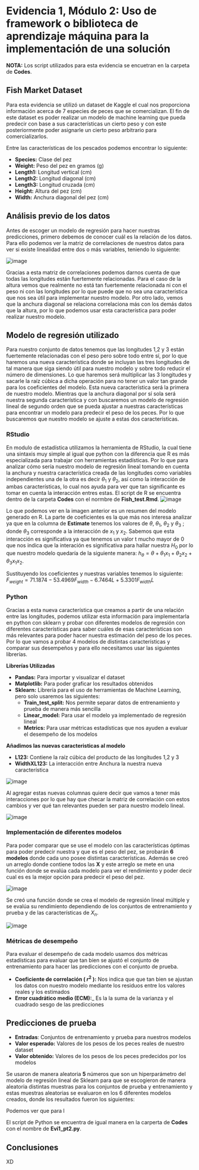 # Evidencia 1, Módulo 2: Uso de framework o biblioteca de aprendizaje máquina para la implementación de una solución

__NOTA:__ Los script utilizados para esta evidencia se encuetran en la carpeta de __Codes__.

## Fish Market Dataset
Para esta evidencia se utilizó un dataset de Kaggle el cual nos proporciona información acerca de 7 especies de peces que se comercializan. El fin de este dataset es poder realizar un modelo de machine learning que pueda predecir con base a sus características un cierto peso y con este posteriormente poder asignarle un cierto peso arbitrario para comercializarlos.

Entre las características de los pescados podemos encontrar lo siguiente:
* __Species:__ Clase del pez
* __Weight:__ Peso del pez en gramos (g)
* __Length1:__ Longitud vertical (cm)
* __Length2:__ Longitud diagonal (cm)
* __Length3:__ Longitud cruzada (cm)
* __Height:__ Altura del pez (cm)
* __Width:__ Anchura diagonal del pez (cm)

## Análisis previo de los datos
Antes de escoger un modelo de regresión para hacer nuestras predicciones, primero debemos de conocer cuál es la relación de los datos. Para ello podemos ver la matriz de correlaciones de nuestros datos para ver si existe linealidad entre dos o más variables, teniendo lo siguiente:

![image](https://user-images.githubusercontent.com/101605777/188798206-84b3f85b-fcba-480b-b4c3-cf1dfa1d974b.png)

Gracias a esta matriz de correlaciones podemos darnos cuenta de que todas las longitudes están fuertemente relacionadas. Para el caso de la altura vemos que realmente no está tan fuertemente relacionada ni con el peso ni con las longitudes por lo que puede que no sea una característica que nos sea útil para implementar nuestro modelo. Por otro lado, vemos que la anchura diagonal se relaciona correlaciona más con los demás datos que la altura, por lo que podemos usar esta característica para poder realizar nuestro modelo.

## Modelo de regresión utilizado
Para nuestro conjunto de datos tenemos que las longitudes 1,2 y 3 están fuertemente relacionadas con el peso pero sobre todo entre sí, por lo que haremos una nueva característica donde se incluyan las tres longitudes de tal manera que siga siendo útil para nuestro modelo y sobre todo reducir el número de dimensiones. Lo que haremos será multiplicar las 3 longitudes y sacarle la raíz cúbica a dicha operación para no tener un valor tan grande para los coeficientes del modelo. Esta nueva característica será la primera de nuestro modelo. Mientras que la anchura diagonal por sí sola será nuestra segunda característica y con buscaremos un modelo de regresión lineal de segundo orden que se pueda ajustar a nuestras características para encontrar un modelo para predecir el peso de los peces. Por lo que buscaremos que nuestro modelo se ajuste a estas dos características.

### RStudio
En modulo de estadística utilizamos la herramienta de RStudio, la cual tiene una sintaxis muy simple al igual que python con la diferencia que R es más especializada para trabajar con herramientas estadísticas. Por lo que para analizar cómo sería nuestro modelo de regresión lineal tomando en cuenta la anchura y nuestra característica creada de las longitudes como variables independientes una de la otra es decir $\theta_1$ y $\theta_2$, así como la interacción de ambas características, lo cual nos ayuda para ver que tan significante es tomar en cuenta la interacción entres estas. El script de R se encuentra dentro de la carpeta __Codes__ con el normbre de **Fish_test.Rmd**.
![image](https://user-images.githubusercontent.com/101605777/189255881-66731729-5bba-47f3-a34d-662dcadb069e.png)

Lo que podemos ver en la imagen anterior es un resumen del modelo generado en R. La parte de coeficientes es la que más nos interesa analizar ya que en la columna de __Estimate__ tenemos los valores de $\theta$, $\theta_1$, $\theta_2$ y $\theta_3$ ; donde $\theta_3$ corresponde a la interacción de $x_1$ y $x_2$. Sabemos que esta interacción es significativa ya que tenemos un valor t mucho mayor de 0 que nos indica que la interación es significativa para hallar nuestra $H_0$ por lo que nuestro modelo quedaría de la siguiente manera: $h_\theta=\theta+\theta_1x_1+\theta_2x_2+\theta_3x_1x_2$.

Sustituyendo los coeficientes y nuestras variables tenemos lo siguiente: $F_{weight}=71.1874-53.4969F_{width}-6.7464L+5.3301F_{width}L$

### Python
Gracias a esta nueva característica que creamos a partir de una relación entre las longitudes, podemos utilizar esta información para implementarla en python con sklearn y probar con diferentes modelos de regresión con diferentes características para saber cuáles de esas características son más relevantes para poder hacer nuestra estimación del peso de los peces. Por lo que vamos a probar 4 modelos de distintas características y comparar sus desempeños y para ello necesitamos usar las siguientes librerías.

**Librerías Utilizadas**
* __Pandas:__ Para importar y visualizar el dataset
* __Matplotlib:__ Para poder graficar los resultados obtenidos
* __Sklearn:__ Librería para el uso de herramientas de Machine Learning, pero solo usaremos las siguientes:
    * __Train_test_split:__ Nos permite separar datos de entrenamiento y prueba de manera más sencilla
    * __Linear_model:__ Para usar el modelo ya implementado  de regresión lineal
    * __Metrics:__  Para usar métricas estadísticas que nos ayuden a evaluar el desempeño de los modelos

**Añadimos las nuevas caracteristicas al modelo**
 * __L123:__ Contiene la raíz cúbica del producto de las longitudes 1,2 y 3
 * __WidthXL123:__ La interacción entre Anchura la nuestra nueva característica

![image](https://user-images.githubusercontent.com/101605777/189273261-04f96749-26a9-430b-8ef2-2125b3c023bd.png)

Al agregar estas nuevas columnas quiere decir que vamos a tener más interacciones por lo que hay que checar la matriz de correlación con estos cambios y ver qué tan relevantes pueden ser para nuestro modelo lineal.

![image](https://user-images.githubusercontent.com/101605777/189273345-f475a467-29e6-48af-b7bf-5685bbafcd87.png)

### Implementación de diferentes modelos
Para poder comparar que se use el modelo con las características óptimas para poder predecir nuestra y que es el peso del pez, se probarán __6 modelos__ donde cada uno posee distintas características. Además se creó un arreglo donde contiene todos las __X__ y este arreglo se mete en una función donde se evalúa cada modelo para ver el rendimiento y poder decir cual es es la mejor opción para predecir el peso del pez.

![image](https://user-images.githubusercontent.com/101605777/189437698-86723801-a4cb-477c-a7cb-e21f3cd52d53.png)

Se creó una función donde se crea el modelo de regresión lineal múltiple y se evalúa su rendimiento dependiendo de los conjuntos de entrenamiento y prueba y de las características de $X_n$.

![image](https://user-images.githubusercontent.com/101605777/189431358-93899cfa-b6b2-400e-943e-be0a1f929c14.png)

### Métricas de desempeño
Para evaluar el desempeño de cada modelo usamos dos métricas estadísticas para evaluar que tan bien se ajustó el conjunto de entrenamiento para hacer las predicciones con el conjunto de prueba.
* __Coeficiente de correlación ( $r^2$ ):__ Nos indica que que tan bien se ajustan los datos con nuestro modelo mediante los residuos entre los valores reales y los estimados
* __Error cuadrático medio (ECM):___ Es la la suma de la varianza y el cuadrado sesgo de las predicciones

## Predicciones de prueba
* **Entradas**: Conjuntos de entrenamiento  y prueba para nuestros modelos 
* **Valor esperado:** Valores de los pesos de los peces reales de nuestro dataset
* **Valor obtenido:**  Valores de los pesos de los peces predecidos por los modelos

Se usaron de manera aleatoria __5__ números que son un hiperparámetro del modelo de regresión lineal de Sklearn para que se escogieron de manera aleatoria distintas muestras para los conjuntos de prueba y entrenamiento y estas muestras aleatorias se evaluaron en los 6 diferentes modelos creados, donde los resultados fueron los siguientes:



Podemos ver que para l

El script de Python se encuentra de igual manera en la carperta de __Codes__ con el nombre de **Evi1_pt2.py**.

## Conclusiones
XD
